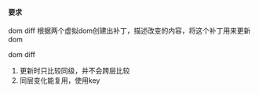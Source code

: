 #### 要求

dom diff
根据两个虚拟dom创建出补丁，描述改变的内容，将这个补丁用来更新dom

dom diff
1. 更新时只比较同级，并不会跨层比较
2. 同层变化能复用，使用key
